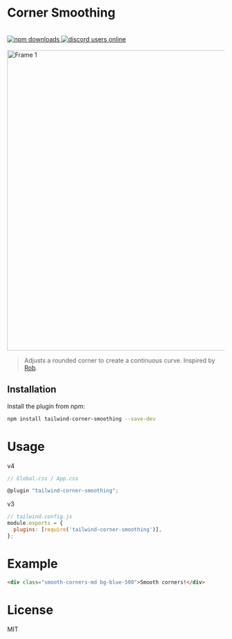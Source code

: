 # Corner Smoothing
<br/>
<div>
 <a href="https://www.npmjs.com/package/tailwind-corner-smoothing">
  <img src="https://img.shields.io/npm/dm/tailwind-corner-smoothing" alt="npm downloads" />
</a>
  <a alt="discord users online" href="https://discord.gg/qnAgjxhg6n"
  target="_blank"
  rel="noopener noreferrer">
    <img alt="discord users online" src="https://img.shields.io/discord/986610142768406548?label=Discord&logo=discord&logoColor=white&cacheSeconds=3600"/>
  </a>
</div>

<br/>
<img width="695" alt="Frame 1" src="https://github.com/user-attachments/assets/1170cfc9-14b9-4742-abe7-14d3bd2043bf" />

> Adjusts a rounded corner to create a continuous curve. Inspired by [Rob](https://github.com/robb/Continuous-Corners-CSS).

## Installation

Install the plugin from npm:

```sh
npm install tailwind-corner-smoothing --save-dev
```

# Usage
v4

```js
// Global.css / App.css

@plugin "tailwind-corner-smoothing";

```


v3
```js
// tailwind.config.js
module.exports = {
  plugins: [require('tailwind-corner-smoothing')],
};
```

# Example

```html
<div class="smooth-corners-md bg-blue-500">Smooth corners!</div>
```

# License

MIT
